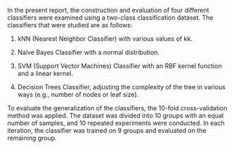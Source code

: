 In the present report, the construction and evaluation of four different classifiers were examined using a two-class classification dataset. The classifiers that were studied are as follows:

  1)   kNN (Nearest Neighbor Classifier) with various values of kk.
  
  2)   Naïve Bayes Classifier with a normal distribution.
  
  3)    SVM (Support Vector Machines) Classifier with an RBF kernel function and a linear kernel.
  
  4)    Decision Trees Classifier, adjusting the complexity of the tree in various ways (e.g., number of nodes or leaf size).

To evaluate the generalization of the classifiers, the 10-fold cross-validation method was applied. The dataset was divided into 10 groups with an equal number of samples, and 10 repeated experiments were conducted. In each iteration, the classifier was trained on 9 groups and evaluated on the remaining group.
